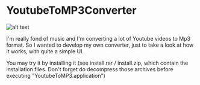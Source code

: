 # YoutubeToMP3Converter

![alt text](https://github.com/DorianNaaji/YoutubeToMP3Converter/blob/master/ui.png "User interface")

I'm really fond of music and I'm converting a lot of Youtube videos to Mp3 format.
So I wanted to develop my own converter, just to take a look at how it works, with quite a simple UI.

You may try it by installing it (see install.rar / install.zip, which contain the installation files. Don't forget do decompress those archives before executing "YoutubeToMP3.application")
